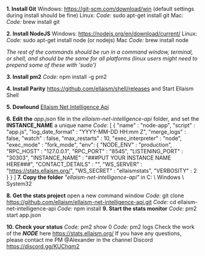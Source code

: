 <!-- TITLE: Node -->
<!-- SUBTITLE: Setup and connection -->

  **1. Install Git**
Windows: https://git-scm.com/download/win (default settings during install should be fine)
Linux:
   *Code:*
sudo apt-get install git
Mac:
   *Code:*
brew install git

**2. Install NodeJS**
Windows: https://nodejs.org/en/download/current/
Linux:
   *Code:*
sudo apt-get install node
(or nodejs)
Mac
   *Code:*
brew install node

*The rest of the commands should be run in a command window, terminal, or shell, and should be the same for all platforms (linux users might need to prepend some of these with 'sudo')*

**3. Install pm2**
   *Code:*
npm install -g pm2

**4. Install Parity**
https://github.com/ellaism/shell/releases       and  Start Ellaism Shell

**5. Dowlound** [Ellaism Net Intelligence Api](/uploads/ellaism-net-intelligence-api.zip "Ellaism Net Intelligence Api")

**6. Edit  the** *app.json*  file in the *ellaism-net-intelligence-api*  folder, and set the **INSTANCE_NAME** a unique name
   *Code:*
[
  {
    "name"              : "node-app",
    "script"            : "app.js",
    "log_date_format"   : "YYYY-MM-DD HH:mm Z",
    "merge_logs"        : false,
    "watch"             : false,
    "max_restarts"      : 10,
    "exec_interpreter"  : "node",
    "exec_mode"         : "fork_mode",
    "env":
    {
      "NODE_ENV"        : "production",
      "RPC_HOST"        : "127.0.0.1",
      "RPC_PORT"        : "8545",
      "LISTENING_PORT"  : "30303",
      "INSTANCE_NAME"   : "###PUT YOUR INSTANCE NAME HERE###",
      "CONTACT_DETAILS" : "",
      "WS_SERVER"       : "https://stats.ellaism.org/",
      "WS_SECRET"       : "ellaismstats",
      "VERBOSITY"       : 2
    }
  }
]
**7. Copy the folder** *"ellaism-net-intelligence-api"* in C: \ Windows \ System32

**8. Get the stats project**
open a new command window
   *Code:*
git clone https://github.com/ellaism/ellaism-net-intelligence-api.git
   *Code:*
cd ellaism-net-intelligence-api
   *Code:*
npm install
**9. Start the stats monitor**
   *Code:*
pm2 start app.json

**10. Check your status**
   *Code:*
pm2 show 0
   *Code:*
pm2 logs
    Check the work of the ***NODE*** here     https://stats.ellaism.org/
  If you have any questions, please contact me PM @Alexander in the channel Discord 
https://discord.gg/KUChqm2